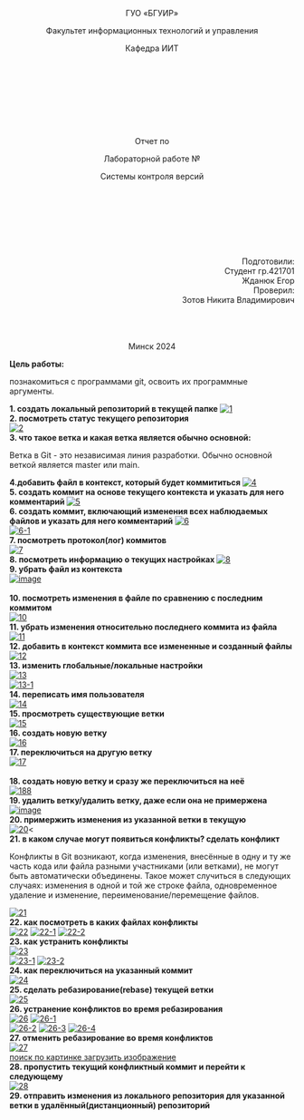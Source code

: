 <p align="center">
ГУО «БГУИР»
</p>
<p align="center">
Факультет информационных технологий и управления
</p>
<p align="center">
Кафедра ИИТ
</p>
<br><br><br><br><br><br><br>
<p align="center">Отчет по</p>
<p align="center">Лабораторной работе №</p>
<p align="center">Системы контроля версий</p>
<br><br><br><br><br><br><br>
<div align="right">Подготовили:</div>
                                                                                                    <div align="right">Студент гр.421701</div>
<div align="right">Жданюк Егор</div>
<div align="right">Проверил:</div>
<div align="right">Зотов Никита Владимирович</div>
<br><br><br>
<p align="center">Минск 2024</p>
<b>Цель работы:</b><p> познакомиться с программами git, освоить их программные аргументы.</p>
<b>1.	создать локальный репозиторий в текущей папке</b>
<a href="https://ibb.co/zfx3nLH"><img src="https://i.ibb.co/ry0B7Lf/1.png" alt="1" border="0"></a><br>
<b>2.	посмотреть статус текущего репозитория</b><br>
<a href="https://ibb.co/JcWzY9y"><img src="https://i.ibb.co/0npf0xF/2.png" alt="2" border="0"></a><br>
<b>3. что такое ветка и какая ветка является обычно основной:</b>
<p>Ветка в Git - это независимая линия разработки. Обычно основной веткой является master или main.</p>
<b>4.добавить файл в контекст, который будет коммититься </b>
<a href="https://ibb.co/mcSfdP4"><img src="https://i.ibb.co/LZvVBs1/4.png" alt="4" border="0"></a><br>
<b>5. создать коммит на основе текущего контекста и указать для него комментарий </b>
<a href="https://ibb.co/xYJ17cf"><img src="https://i.ibb.co/LrnxZqJ/5.png" alt="5" border="0"></a><br>
<b>6. создать коммит, включающий изменения всех наблюдаемых файлов и указать для него комментарий</b>
<a href="https://ibb.co/cybLSY4"><img src="https://i.ibb.co/CwJ23PR/6.png" alt="6" border="0"></a><br /><a target='_blank' href='https://ru.imgbb.com/'></a>
<a href="https://ibb.co/Vp4nkJC"><img src="https://i.ibb.co/rfr8XFp/6-1.png" alt="6-1" border="0"></a><br>
<b>7. посмотреть протокол(лог) коммитов </b><br>
<a href="https://ibb.co/YyG9hSj"><img src="https://i.ibb.co/3MHXcbh/7.png" alt="7" border="0"></a><br>
<b>8. посмотреть информацию о текущих настройках </b>
<a href="https://ibb.co/82pWJQB"><img src="https://i.ibb.co/bLZSxG3/8.png" alt="8" border="0"></a><br>
<b>9. убрать файл из контекста</b><br>
<a href="https://ibb.co/YhhMvhc"><img src="https://i.ibb.co/bXXZpXs/image.png" alt="image" border="0"></a><br /><a target='_blank' href='https://ru.imgbb.com/'></a><br />
<b>10. посмотреть изменения в файле по сравнению с последним коммитом</b><br>
<a href="https://ibb.co/7ypwfXm"><img src="https://i.ibb.co/yskw9Xj/10.png" alt="10" border="0"></a><br>
<b>11. убрать изменения относительно последнего коммита из файла</b><br>
<a href="https://ibb.co/CMH1yr6"><img src="https://i.ibb.co/VQqjGKx/11.png" alt="11" border="0"></a><br>
<b>12. добавить в контекст коммита все измененные и созданный файлы</b><br>
<a href="https://ibb.co/3N5JmKG"><img src="https://i.ibb.co/BZH12kd/12.png" alt="12" border="0"></a><br>
<b>13. изменить глобальные/локальные настройки</b><br>
<a href="https://ibb.co/XFYGG5N"><img src="https://i.ibb.co/GCHrrMB/13.png" alt="13" border="0"></a><br>
<a href="https://ibb.co/Rc0fV45"><img src="https://i.ibb.co/Hqz6kpJ/13-1.png" alt="13-1" border="0"></a><br>
<b>14. переписать имя пользователя</b><br>
<a href="https://ibb.co/379bVyn"><img src="https://i.ibb.co/6m7SGRk/14.png" alt="14" border="0"></a><br>
<b>15. просмотреть существующие ветки</b><br>
<a href="https://ibb.co/G2HJvyW"><img src="https://i.ibb.co/ncP0s97/15.png" alt="15" border="0"></a><br>
<b>16. создать новую ветку</b><br>
<a href="https://ibb.co/r7MNDSS"><img src="https://i.ibb.co/WxFjmww/16.png" alt="16" border="0"></a><br>
<b>17. переключиться на другую ветку</b><br>
<a href="https://ibb.co/NC92kM8"><img src="https://i.ibb.co/r0x2LVC/17.png" alt="17" border="0"></a><br /><a target='_blank' href='https://ru.imgbb.com/'></a><br />
<b>18. создать новую ветку и сразу же переключиться на неё</b><br>
<a href="https://ibb.co/QHNdFV4"><img src="https://i.ibb.co/2MtN7rT/188.png" alt="188" border="0"></a><br>
<b>19. удалить ветку/удалить ветку, даже если она не примержена</b><br>
<a href="https://ibb.co/Sf8GRtk"><img src="https://i.ibb.co/QDRtrPW/image.png" alt="image" border="0"></a><br>
<b>20. примержить изменения из указанной ветки в текущую</b><br>
<a href="https://ibb.co/t8JLHWx"><img src="https://i.ibb.co/Wg2VHYP/20.png" alt="20" border="0"></a><<br>
<b>21. в каком случае могут появиться конфликты? сделать конфликт</b><br>
<p>Конфликты в Git возникают, когда изменения, внесённые в одну и ту же часть кода или файла разными участниками (или ветками), не могут быть автоматически объединены. Такое может случиться в следующих случаях: изменения в одной и той же строке файла, одновременное удаление и изменение, переименование/перемещение файлов.</p>
<a href="https://ibb.co/rMRKtRB"><img src="https://i.ibb.co/q93Ln3H/21.png" alt="21" border="0"></a><br>
<b>22. как посмотреть в каких файлах конфликты</b><br>
<a href="https://ibb.co/QCyYkMx"><img src="https://i.ibb.co/MGFPf7J/22.png" alt="22" border="0"></a>
<a href="https://ibb.co/qJxMfJm"><img src="https://i.ibb.co/0sQjSsY/22-1.png" alt="22-1" border="0"></a>
<a href="https://ibb.co/ZYbYbKf"><img src="https://i.ibb.co/dLHLH6f/22-2.png" alt="22-2" border="0"></a><br>
<b>23. как устранить конфликты</b><br>
<a href="https://ibb.co/Ch0hyST"><img src="https://i.ibb.co/6gsgSqf/23.png" alt="23" border="0"></a><br /><a target='_blank' href='https://ru.imgbb.com/'></a>
<a href="https://ibb.co/FVdCStP"><img src="https://i.ibb.co/xHrdpQ4/23-1.png" alt="23-1" border="0"></a>
<a href="https://ibb.co/5cHGxnN"><img src="https://i.ibb.co/2K4WYsD/23-2.png" alt="23-2" border="0"></a><br>
<b>24. как переключиться на указанный коммит</b><br>
<a href="https://ibb.co/YPcLmTh"><img src="https://i.ibb.co/17rm1JT/24.png" alt="24" border="0"></a><br>
<b>25. сделать ребазирование(rebase) текущей ветки</b><br>
<a href="https://ibb.co/KDJwZg7"><img src="https://i.ibb.co/pQSyDTZ/25.png" alt="25" border="0"></a><br>
<b>26. устранение конфликтов во время ребазирования</b><br>
<a href="https://ibb.co/5nD0cNL"><img src="https://i.ibb.co/vQ5Fz7k/26.png" alt="26" border="0"></a>
<a href="https://ibb.co/KybygV2"><img src="https://i.ibb.co/LpYpy9x/26-1.png" alt="26-1" border="0"></a><br /><a target='_blank' href='https://ru.imgbb.com/'></a>
<a href="https://ibb.co/f4FPH25"><img src="https://i.ibb.co/jgf1DT2/26-2.png" alt="26-2" border="0"></a>
<a href="https://ibb.co/DtXRjHt"><img src="https://i.ibb.co/wRHz2FR/26-3.png" alt="26-3" border="0"></a>
<a href="https://ibb.co/TBJwqpK"><img src="https://i.ibb.co/0j1nV8B/26-4.png" alt="26-4" border="0"></a><br>
<b>27. отменить ребазирование во время конфликтов</b><br>
<a href="https://ibb.co/ggvgWLJ"><img src="https://i.ibb.co/mzvzyV4/27.png" alt="27" border="0"></a><br /><a target='_blank' href='https://ru.imgbb.com/'>поиск по картинке загрузить изображение</a><br />
<b>28. пропустить текущий конфликтный коммит и перейти к следующему</b><br>
<a href="https://ibb.co/Rczp47h"><img src="https://i.ibb.co/bXzgR7H/28.png" alt="28" border="0"></a><br>
<b>29. отправить изменения из локального репозитория для указанной ветки в удалённый(дистанционный) репозиторий</b><br>
